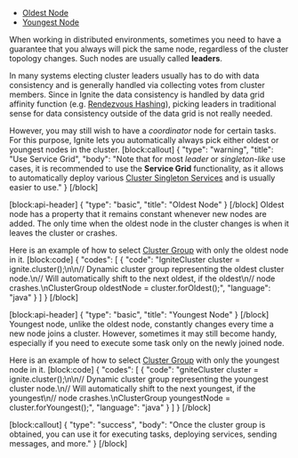 * [Oldest Node](doc:leader-election#oldest-node)
* [Youngest Node](doc:leader-election#youngest-node)


When working in distributed environments, sometimes you need to have a guarantee that you always will pick the same node, regardless of the cluster topology changes. Such nodes are usually called **leaders**. 

In many systems electing cluster leaders usually has to do with data consistency and is generally handled via collecting votes from cluster members. Since in Ignite the data consistency is handled by data grid affinity function (e.g. [Rendezvous Hashing](http://en.wikipedia.org/wiki/Rendezvous_hashing)), picking leaders in traditional sense for data consistency outside of the data grid is not really needed.

However, you may still wish to have a *coordinator* node for certain tasks. For this purpose, Ignite lets you automatically always pick either oldest or youngest nodes in the cluster.
[block:callout]
{
  "type": "warning",
  "title": "Use Service Grid",
  "body": "Note that for most *leader* or *singleton-like* use cases, it is recommended to use the **Service Grid** functionality, as it allows to automatically deploy various [Cluster Singleton Services](doc:cluster-singletons) and is usually easier to use."
}
[/block]

[block:api-header]
{
  "type": "basic",
  "title": "Oldest Node"
}
[/block]
Oldest node has a property that it remains constant whenever new nodes are added. The only time when the oldest node in the cluster changes is when it leaves the cluster or crashes.

Here is an example of how to select [Cluster Group](doc:cluster-group) with only the oldest node in it.
[block:code]
{
  "codes": [
    {
      "code": "IgniteCluster cluster = ignite.cluster();\n\n// Dynamic cluster group representing the oldest cluster node.\n// Will automatically shift to the next oldest, if the oldest\n// node crashes.\nClusterGroup oldestNode = cluster.forOldest();",
      "language": "java"
    }
  ]
}
[/block]

[block:api-header]
{
  "type": "basic",
  "title": "Youngest Node"
}
[/block]
Youngest node, unlike the oldest node, constantly changes every time a new node joins a cluster. However, sometimes it may still become handy, especially if you need to execute some task only on the newly joined node.

Here is an example of how to select [Cluster Group](doc:cluster-groups) with only the youngest node in it.
[block:code]
{
  "codes": [
    {
      "code": "gniteCluster cluster = ignite.cluster();\n\n// Dynamic cluster group representing the youngest cluster node.\n// Will automatically shift to the next youngest, if the youngest\n// node crashes.\nClusterGroup youngestNode = cluster.forYoungest();",
      "language": "java"
    }
  ]
}
[/block]

[block:callout]
{
  "type": "success",
  "body": "Once the cluster group is obtained, you can use it for executing tasks, deploying services, sending messages, and more."
}
[/block]